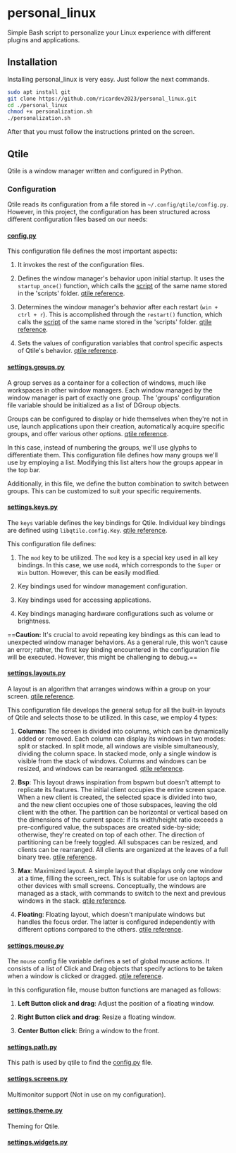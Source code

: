# personal_linux
Simple Bash script to personalize your Linux experience with different plugins and applications.

## Installation

Installing personal_linux is very easy. Just follow the next commands.

```bash
sudo apt install git
git clone https://github.com/ricardev2023/personal_linux.git
cd ./personal_linux
chmod +x personalization.sh
./personalization.sh
```

After that you must follow the instructions printed on the screen.

## Qtile

Qtile is a window manager written and configured in Python.

### Configuration

Qtile reads its configuration from a file stored in `~/.config/qtile/config.py`. However, in this project, the configuration has been structured across different configuration files based on our needs:

#### [config.py](https://github.com/ricardev2023/personal_linux/blob/main/qtile_files/config.py)

This configuration file defines the most important aspects:

1. It invokes the rest of the configuration files.

2. Defines the window manager's behavior upon initial startup. It uses the `startup_once()` function, which calls the [script](https://github.com/ricardev2023/personal_linux/blob/main/qtile_files/scripts/startup_once.sh) of the same name stored in the 'scripts' folder. [qtile reference](https://docs.qtile.org/en/stable/manual/ref/hooks.html#libqtile.hook.subscribe.startup).

3. Determines the window manager's behavior after each restart (`win + ctrl + r`). This is accomplished through the `restart()` function, which calls the [script](https://github.com/ricardev2023/personal_linux/blob/main/qtile_files/scripts/restart.sh) of the same name stored in the 'scripts' folder. [qtile reference](https://docs.qtile.org/en/stable/manual/ref/hooks.html#libqtile.hook.subscribe.startup_once).

4. Sets the values of configuration variables that control specific aspects of Qtile's behavior. [qtile reference](https://docs.qtile.org/en/stable/manual/config/index.html#configuration-variables).

#### [settings.groups.py](https://github.com/ricardev2023/personal_linux/blob/main/qtile_files/settings/groups.py)

A group serves as a container for a collection of windows, much like workspaces in other window managers. Each window managed by the window manager is part of exactly one group. The 'groups' configuration file variable should be initialized as a list of DGroup objects. 

Groups can be configured to display or hide themselves when they're not in use, launch applications upon their creation, automatically acquire specific groups, and offer various other options. [qtile reference](https://docs.qtile.org/en/stable/manual/config/groups.html).

In this case, instead of numbering the groups, we'll use glyphs to differentiate them. This configuration file defines how many groups we'll use by employing a list. Modifying this list alters how the groups appear in the top bar.

Additionally, in this file, we define the button combination to switch between groups. This can be customized to suit your specific requirements.

#### [settings.keys.py](https://github.com/ricardev2023/personal_linux/blob/main/qtile_files/settings/keys.py)

The `keys` variable defines the key bindings for Qtile. Individual key bindings are defined using `libqtile.config.Key`. [qtile reference](https://docs.qtile.org/en/stable/manual/config/keys.html).

This configuration file defines:

1. The `mod` key to be utilized. The `mod` key is a special key used in all key bindings. In this case, we use `mod4`, which corresponds to the `Super` or `Win` button. However, this can be easily modified.
   
2. Key bindings used for window management configuration.
   
3. Key bindings used for accessing applications.

4. Key bindings managing hardware configurations such as volume or brightness.

==**Caution:** It's crucial to avoid repeating key bindings as this can lead to unexpected window manager behaviors. 
As a general rule, this won't cause an error; rather, the first key binding encountered in the configuration file will be executed. However, this might be challenging to debug.==

#### [settings.layouts.py](https://github.com/ricardev2023/personal_linux/blob/main/qtile_files/settings/layouts.py)

A layout is an algorithm that arranges windows within a group on your screen. [qtile reference](https://docs.qtile.org/en/stable/manual/ref/layouts.html#built-in-layouts).

This configuration file develops the general setup for all the built-in layouts of Qtile and selects those to be utilized. In this case, we employ 4 types:

1. **Columns**: The screen is divided into columns, which can be dynamically added or removed. Each column can display its windows in two modes: split or stacked. In split mode, all windows are visible simultaneously, dividing the column space. In stacked mode, only a single window is visible from the stack of windows. Columns and windows can be resized, and windows can be rearranged. [qtile reference](https://docs.qtile.org/en/stable/manual/ref/layouts.html#columns).
   
2. **Bsp**: This layout draws inspiration from bspwm but doesn't attempt to replicate its features. The initial client occupies the entire screen space. When a new client is created, the selected space is divided into two, and the new client occupies one of those subspaces, leaving the old client with the other. The partition can be horizontal or vertical based on the dimensions of the current space: if its width/height ratio exceeds a pre-configured value, the subspaces are created side-by-side; otherwise, they're created on top of each other. The direction of partitioning can be freely toggled. All subspaces can be resized, and clients can be rearranged. All clients are organized at the leaves of a full binary tree. [qtile reference](https://docs.qtile.org/en/stable/manual/ref/layouts.html#bsp).

3. **Max**: Maximized layout. A simple layout that displays only one window at a time, filling the screen_rect. This is suitable for use on laptops and other devices with small screens. Conceptually, the windows are managed as a stack, with commands to switch to the next and previous windows in the stack. [qtile reference](https://docs.qtile.org/en/stable/manual/ref/layouts.html#max).

4. **Floating**: Floating layout, which doesn't manipulate windows but handles the focus order. The latter is configured independently with different options compared to the others. [qtile reference](https://docs.qtile.org/en/stable/manual/ref/layouts.html#floating).

#### [settings.mouse.py](https://github.com/ricardev2023/personal_linux/blob/main/qtile_files/settings/mouse.py)

The `mouse` config file variable defines a set of global mouse actions. It consists of a list of Click and Drag objects that specify actions to be taken when a window is clicked or dragged. [qtile reference](https://docs.qtile.org/en/stable/manual/config/mouse.html).

In this configuration file, mouse button functions are managed as follows:

1. **Left Button click and drag**: Adjust the position of a floating window.
   
2. **Right Button click and drag**: Resize a floating window.
   
3. **Center Button click**: Bring a window to the front.

#### [settings.path.py](https://github.com/ricardev2023/personal_linux/blob/main/qtile_files/settings/path.py)

This path is used by qtile to find the [config.py](https://github.com/ricardev2023/personal_linux/blob/main/qtile_files/config.py) file.

#### [settings.screens.py](https://github.com/ricardev2023/personal_linux/blob/main/qtile_files/settings/screens.py)

Multimonitor support (Not in use on my configuration).

#### [settings.theme.py](https://github.com/ricardev2023/personal_linux/blob/main/qtile_files/settings/theme.py)

Theming for Qtile.

#### [settings.widgets.py](https://github.com/ricardev2023/personal_linux/blob/main/qtile_files/settings/widgets.py)

